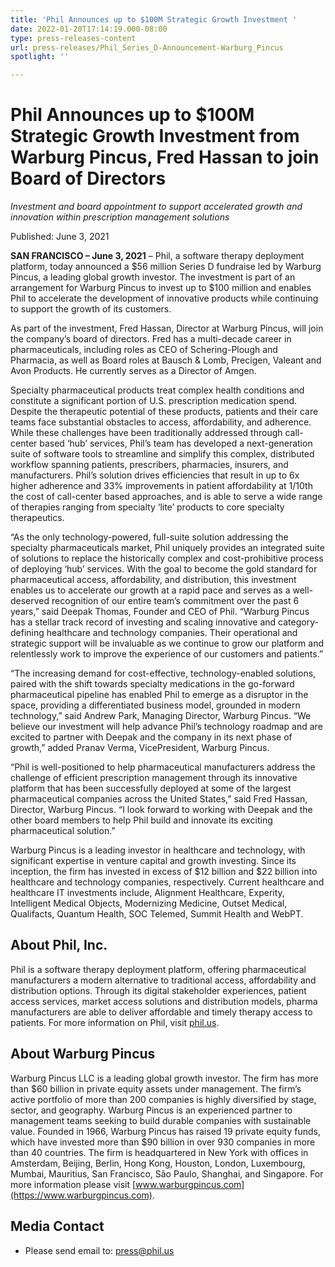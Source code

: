 ```yaml
---
title: 'Phil Announces up to $100M Strategic Growth Investment '
date: 2022-01-20T17:14:19.000-08:00
type: press-releases-content
url: press-releases/Phil_Series_D-Announcement-Warburg_Pincus
spotlight: ''

---
```

# Phil Announces up to $100M Strategic Growth Investment from Warburg Pincus, Fred Hassan to join Board of Directors

_Investment and board appointment to support accelerated growth and innovation within prescription management solutions_

Published: June 3, 2021

**SAN FRANCISCO – June 3, 2021** – Phil, a software therapy deployment platform, today announced a $56 million Series D fundraise led by Warburg Pincus, a leading global growth investor. The investment is part of an arrangement for Warburg Pincus to invest up to $100 million and enables Phil to accelerate the development of innovative products while continuing to support the growth of its customers.

As part of the investment, Fred Hassan, Director at Warburg Pincus, will join the company’s board of directors. Fred has a multi-decade career in pharmaceuticals, including roles as CEO of Schering-Plough and Pharmacia, as well as Board roles at Bausch & Lomb, Precigen, Valeant and Avon Products. He currently serves as a Director of Amgen.

Specialty pharmaceutical products treat complex health conditions and constitute a significant portion of U.S. prescription medication spend. Despite the therapeutic potential of these products, patients and their care teams face substantial obstacles to access, affordability, and adherence. While these challenges have been traditionally addressed through call-center based ‘hub’ services, Phil’s team has developed a next-generation suite of software tools to streamline and simplify this complex, distributed workflow spanning patients, prescribers, pharmacies, insurers, and manufacturers. Phil’s solution drives efficiencies that result in up to 6x higher adherence and 33% improvements in patient affordability at 1/10th the cost of call-center based approaches, and is able to serve a wide range of therapies ranging from specialty ‘lite’ products to core specialty therapeutics.

“As the only technology-powered, full-suite solution addressing the specialty pharmaceuticals market, Phil uniquely provides an integrated suite of solutions to replace the historically complex and cost-prohibitive process of deploying ‘hub’ services. With the goal to become the gold standard for pharmaceutical access, affordability, and distribution, this investment enables us to accelerate our growth at a rapid pace and serves as a well-deserved recognition of our entire team’s commitment over the past 6 years,” said Deepak Thomas, Founder and CEO of Phil. “Warburg Pincus has a stellar track record of investing and scaling innovative and category-defining healthcare and technology companies. Their operational and strategic support will be invaluable as we continue to grow our platform and relentlessly work to improve the experience of our customers and patients.”

“The increasing demand for cost-effective, technology-enabled solutions, paired with the shift towards specialty medications in the go-forward pharmaceutical pipeline has enabled Phil to emerge as a disruptor in the space, providing a differentiated business model, grounded in modern technology,” said Andrew Park, Managing Director, Warburg Pincus. “We believe our investment will help advance Phil’s technology roadmap and are excited to partner with Deepak and the company in its next phase of growth,” added Pranav Verma, VicePresident, Warburg Pincus.

“Phil is well-positioned to help pharmaceutical manufacturers address the challenge of efficient prescription management through its innovative platform that has been successfully deployed at some of the largest pharmaceutical companies across the United States,” said Fred Hassan, Director, Warburg Pincus. “I look forward to working with Deepak and the other board members to help Phil build and innovate its exciting pharmaceutical solution.”

Warburg Pincus is a leading investor in healthcare and technology, with significant expertise in venture capital and growth investing. Since its inception, the firm has invested in excess of $12 billion and $22 billion into healthcare and technology companies, respectively. Current healthcare and healthcare IT investments include, Alignment Healthcare, Experity, Intelligent Medical Objects, Modernizing Medicine, Outset Medical, Qualifacts, Quantum Health, SOC Telemed, Summit Health and WebPT.

<div class="press-release__section">

## About Phil, Inc.

Phil is a software therapy deployment platform, offering pharmaceutical manufacturers a modern alternative to traditional access, affordability and distribution options. Through its digital stakeholder experiences, patient access services, market access solutions and distribution models, pharma manufacturers are able to deliver affordable and timely therapy access to patients. For more information on Phil, visit [phil.us](/).

</div>

<div class="press-release__section">

## About Warburg Pincus

Warburg Pincus LLC is a leading global growth investor. The firm has more than $60 billion in private equity assets under management. The firm’s active portfolio of more than 200 companies is highly diversified by stage, sector, and geography. Warburg Pincus is an experienced partner to management teams seeking to build durable companies with sustainable value. Founded in 1966, Warburg Pincus has raised 19 private equity funds, which have invested more than $90 billion in over 930 companies in more than 40 countries. The firm is headquartered in New York with offices in Amsterdam, Beijing, Berlin, Hong Kong, Houston, London, Luxembourg, Mumbai, Mauritius, San Francisco, São Paulo, Shanghai, and Singapore. For more information please visit [www.warburgpincus.com](https://www.warburgpincus.com).

</div>

<div class="press-release__section">

## Media Contact

*   Please send email to: [press@phil.us](mailto:press@phil.us)

</div>